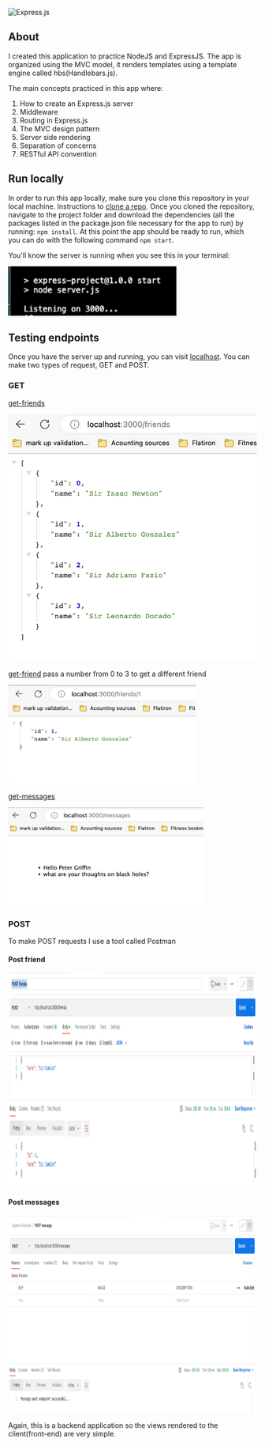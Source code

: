 ![Express.js](https://th.bing.com/th/id/R.08b7f631b8ae989e2b8d1bda66d3168a?rik=L5%2ftOazF7nQGAQ&riu=http%3a%2f%2fcharantechnologies.com%2fimages%2fcourses%2fexpressjs.png&ehk=i%2bBGgc8QBhKzJkExK4gz1xcOGHo5MLtoyzEllxuUiAc%3d&risl=&pid=ImgRaw&r=0)

## About
 I created this application to practice NodeJS and ExpressJS. The app is organized using the MVC model,
 it renders templates using a template engine called hbs(Handlebars.js).
 
 The main concepts practiced in this app where:
 
 1. How to create an Express.js server
 2. Middleware 
 3. Routing in Express.js
 4. The MVC design pattern
 5. Server side rendering
 6. Separation of concerns
 7. RESTful API convention
 
 ## Run locally 
 
 In order to run this app locally, make sure you clone this repository in your local machine. Instructions to [clone a repo](https://docs.github.com/en/repositories/creating-and-managing-repositories/cloning-a-repository). Once you cloned the repository, navigate to the project folder and download the dependencies (all the packages listed in the package.json file necessary for the app to run) by running: `npm install`. At this point the app should be ready to run, which you can do with the following command `npm start`.

 You'll know the server is running when you see this in your terminal: 

 <img src="public/images/server-output.png" height="100">

 ## Testing endpoints

 Once you have the server up and running, you can visit [localhost](http://localhost:3000/). You can make two types of request, GET and POST.
 
  ### GET
  
  [get-friends](http://localhost:3000/friends)

   <img src="public/images/get-friends.png" height="500">
  
  [get-friend](http://localhost:3000/friends/1) pass a number from 0 to 3 to get a different friend

   <img src="public/images/get-friend.png" height="200">
  
  [get-messages](http://localhost:3000/messages)

   <img src="public/images/get-messages.png" height="200">
  
  ### POST
  
  To make POST requests I use a tool called Postman

  #### Post friend 

  <img src="public/images/post-friends.png" height="250">

  <img src="public/images/post-friends-response.png" height="180">

  #### Post messages

  <img src="public/images/post-messages.png" height="400">

  Again, this is a backend application so the views rendered to the client(front-end) are very simple.
  
  
  
 
 
 
 
